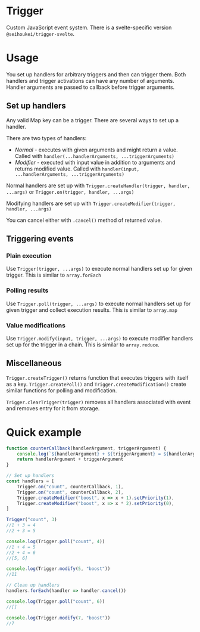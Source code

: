 # Trigger

Custom JavaScript event system. There is a svelte-specific version `@seihoukei/trigger-svelte`.

# Usage

You set up handlers for arbitrary triggers and then can trigger them. Both handlers and trigger activations can have any number of arguments. Handler arguments are passed to callback before trigger arguments.

## Set up handlers

Any valid Map key can be a trigger. There are several ways to set up a handler.

There are two types of handlers:

- *Normal* - executes with given arguments and might return a value. Called with `handler(...handlerArguments, ...triggerArguments)`
- *Modifier* - executed with input value in addition to arguments and returns modified value. Called with `handler(input, ...handlerArguments, ...triggerArguments)`

Normal handlers are set up with `Trigger.createHandler(trigger, handler, ...args)` or `Trigger.on(trigger, handler, ...args)`

Modifying handlers are set up with `Trigger.createModifier(trigger, handler, ...args)`

You can cancel either with `.cancel()` method of returned value.

## Triggering events

### Plain execution

Use `Trigger(trigger, ...args)` to execute normal handlers set up for given trigger. This is similar to `array.forEach`

### Polling results

Use `Trigger.poll(trigger, ...args)` to execute normal handlers set up for given trigger and collect execution results. This is similar to `array.map`

### Value modifications

Use `Trigger.modify(input, trigger, ...args)` to execute modifier handlers set up for the trigger in a chain. This is similar to `array.reduce`.

## Miscellaneous

`Trigger.createTrigger()` returns function that executes triggers with itself as a key. `Trigger.createPoll()` and `Trigger.createModification()` create similar functions for polling and modification.

`Trigger.clearTrigger(trigger)` removes all handlers associated with event and removes entry for it from storage.


# Quick example

```js
function counterCallback(handlerArgument, triggerArgument) {
    console.log(`${handlerArgument} + ${triggerArgument} = ${handlerArgument + triggerArgument}`)
    return handlerArgument + triggerArgument
}

// Set up handlers
const handlers = [
    Trigger.on("count", counterCallback, 1),
    Trigger.on("count", counterCallback, 2),
    Trigger.createModifier("boost", x => x + 1).setPriority(1),
    Trigger.createModifier("boost", x => x * 2).setPriority(0),
]

Trigger("count", 3)
//1 + 3 = 4
//2 + 3 = 5

console.log(Trigger.poll("count", 4))
//1 + 4 = 5
//2 + 4 = 6
//[5, 6]

console.log(Trigger.modify(5, "boost"))
//11

// Clean up handlers
handlers.forEach(handler => handler.cancel())

console.log(Trigger.poll("count", 6))
//[]

console.log(Trigger.modify(7, "boost"))
//7
```
